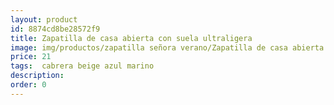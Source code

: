```yaml
---
layout: product
id: 8874cd8be28572f9
title: Zapatilla de casa abierta con suela ultraligera
image: img/productos/zapatilla señora verano/Zapatilla de casa abierta con suela ultraligera=21= cabrera beige azul marino.webp
price: 21
tags:  cabrera beige azul marino
description: 
order: 0
---
```

